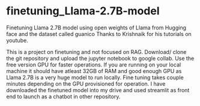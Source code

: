 # finetuning_Llama-2.7B-model
Finetuning Llama 2.7B model using open weights of Llama from Hugging face and the dataset called guanico 
Thanks to Krishnaik for his tutorials on youtube.

This is a project on finetuning and not focused on RAG.
Download/ clone the git repository and upload the jupyter notebook to google collab.
Use the free version GPU for faster operations.
If you are running on your local machine it should have atleast 32GB of RAM and good enough GPU as Llama 2.7B is a very huge model to run locally.
Fine tuning takes couple minutes depending on the GPU provisioned for operation.
I have downloaded the finetuned model into my drive and used streamlit as front end to launch as a chatbot in other repository.
